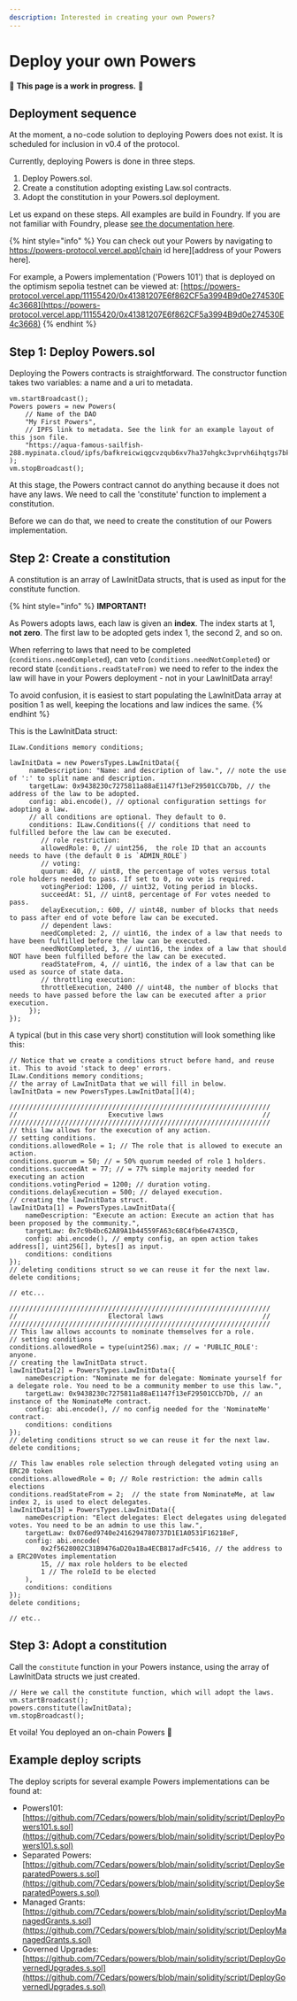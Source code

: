 ```yaml
---
description: Interested in creating your own Powers?
---
```


# Deploy your own Powers

🚧 **This page is a work in progress.** 🚧

## Deployment sequence

At the moment, a no-code solution to deploying Powers does not exist. It is scheduled for inclusion in v0.4 of the protocol. &#x20;

Currently, deploying Powers is done in three steps.

1. Deploy Powers.sol.
2. Create a constitution adopting existing Law.sol contracts.
3. Adopt the constitution in your Powers.sol deployment.

Let us expand on these steps. All examples are build in Foundry. If you are not familiar with Foundry, please [see the documentation here](https://book.getfoundry.sh/).

{% hint style="info" %}
You can check out your Powers by navigating to https://powers-protocol.vercel.app\[chain id here]\[address of your Powers here].

For example, a Powers implementation ('Powers 101') that is deployed on the optimism sepolia testnet can be viewed at: [https://powers-protocol.vercel.app/11155420/0x41381207E6f862CF5a3994B9d0e274530E4c3668](https://powers-protocol.vercel.app/11155420/0x41381207E6f862CF5a3994B9d0e274530E4c3668)
{% endhint %}

## Step 1: Deploy Powers.sol

Deploying the Powers contracts is straightforward. The constructor function takes two variables: a name and a uri to metadata.

```solidity
vm.startBroadcast();
Powers powers = new Powers(
    // Name of the DAO
    "My First Powers", 
    // IPFS link to metadata. See the link for an example layout of this json file. 
    "https://aqua-famous-sailfish-288.mypinata.cloud/ipfs/bafkreicwiqgcvzqub6xv7ha37ohgkc3vprvh6ihqtgs7bk235apaadnqha" 
);
vm.stopBroadcast();
```

At this stage, the Powers contract cannot do anything because it does not have any laws. We need to call the 'constitute' function to implement a constitution.

Before we can do that, we need to create the constitution of our Powers implementation.

## Step 2: Create a constitution

A constitution is an array of LawInitData structs, that is used as input for the constitute function.

{% hint style="info" %}
**IMPORTANT!**

As Powers adopts laws, each law is given an **index**. The index starts at 1, **not zero**. The first law to be adopted gets index 1, the second 2, and so on.

When referring to laws that need to be completed (`conditions.needCompleted`), can veto (`conditions.needNotCompleted`) or record state (`conditions.readStateFrom)` we need to refer to the index the law will have in your Powers deployment - not in your LawInitData array!

To avoid confusion, it is easiest to start populating the LawInitData array at position 1 as well, keeping the locations and law indices the same.
{% endhint %}

This is the LawInitData struct:

```solidity
ILaw.Conditions memory conditions;

lawInitData = new PowersTypes.LawInitData({
     nameDescription: "Name: and description of law.", // note the use of ':' to split name and description.
     targetLaw: 0x9438230c7275811a88aE1147f13eF29501CCb7Db, // the address of the law to be adopted. 
     config: abi.encode(), // optional configuration settings for adopting a law.
     // all conditions are optional. They default to 0.
     conditions: ILaw.Conditions({ // conditions that need to fulfilled before the law can be executed. 
        // role restriction: 
        allowedRole: 0, // uint256,  the role ID that an accounts needs to have (the default 0 is `ADMIN_ROLE`) 
        // voting: 
        quorum: 40, // uint8, the percentage of votes versus total role holders needed to pass. If set to 0, no vote is required.  
        votingPeriod: 1200, // uint32, Voting period in blocks. 
        succeedAt: 51, // uint8, percentage of For votes needed to pass.
        delayExecution,: 600, // uint48, number of blocks that needs to pass after end of vote before law can be executed. 
        // dependent laws:  
        needCompleted: 2, // uint16, the index of a law that needs to have been fulfilled before the law can be executed.  
        needNotCompleted, 3, // uint16, the index of a law that should NOT have been fulfilled before the law can be executed.
        readStateFrom, 4, // uint16, the index of a law that can be used as source of state data.
        // throttling execution:  
        throttleExecution, 2400 // uint48, the number of blocks that needs to have passed before the law can be executed after a prior execution. 
     });
});
```

A typical (but in this case very short) constitution will look something like this:

```solidity
// Notice that we create a conditions struct before hand, and reuse it. This to avoid 'stack to deep' errors.  
ILaw.Conditions memory conditions;
// the array of LawInitData that we will fill in below. 
lawInitData = new PowersTypes.LawInitData[](4);

//////////////////////////////////////////////////////////////////
//                       Executive laws                         // 
//////////////////////////////////////////////////////////////////
// this law allows for the execution of any action. 
// setting conditions. 
conditions.allowedRole = 1; // The role that is allowed to execute an action. 
conditions.quorum = 50; // = 50% quorum needed of role 1 holders. 
conditions.succeedAt = 77; // = 77% simple majority needed for executing an action
conditions.votingPeriod = 1200; // duration voting.
conditions.delayExecution = 500; // delayed execution.
// creating the lawInitData struct.  
lawInitData[1] = PowersTypes.LawInitData({
    nameDescription: "Execute an action: Execute an action that has been proposed by the community.",
    targetLaw: 0x7c9b4bc62A89A1b44559FA63c68C4fb6e47435CD,
    config: abi.encode(), // empty config, an open action takes address[], uint256[], bytes[] as input.             
    conditions: conditions
});
// deleting conditions struct so we can reuse it for the next law. 
delete conditions;

// etc... 

//////////////////////////////////////////////////////////////////
//                       Electoral laws                         // 
//////////////////////////////////////////////////////////////////
// This law allows accounts to nominate themselves for a role. 
// setting conditions
conditions.allowedRole = type(uint256).max; // = 'PUBLIC_ROLE': anyone.  
// creating the lawInitData struct.  
lawInitData[2] = PowersTypes.LawInitData({
    nameDescription: "Nominate me for delegate: Nominate yourself for a delegate role. You need to be a community member to use this law.",
    targetLaw: 0x9438230c7275811a88aE1147f13eF29501CCb7Db, // an instance of the NominateMe contract. 
    config: abi.encode(), // no config needed for the 'NominateMe' contract. 
    conditions: conditions
});
// deleting conditions struct so we can reuse it for the next law.   
delete conditions; 

// This law enables role selection through delegated voting using an ERC20 token
conditions.allowedRole = 0; // Role restriction: the admin calls elections
conditions.readStateFrom = 2;  // the state from NominateMe, at law index 2, is used to elect delegates. 
lawInitData[3] = PowersTypes.LawInitData({
    nameDescription: "Elect delegates: Elect delegates using delegated votes. You need to be an admin to use this law.",
    targetLaw: 0x076ed9740e2416294780737D1E1A0531F16218eF,
    config: abi.encode(
        0x2f5628002C31B9476aD20a1Ba4ECB817adFc5416, // the address to a ERC20Votes implementation
        15, // max role holders to be elected
        1 // The roleId to be elected
    ),
    conditions: conditions
});
delete conditions;

// etc..

```

## Step 3: Adopt a constitution

Call the `constitute` function in your Powers instance, using the array of LawInitData structs we just created.

```solidity
// Here we call the constitute function, which will adopt the laws. 
vm.startBroadcast();
powers.constitute(lawInitData);
vm.stopBroadcast(); 
```

Et voila! You deployed an on-chain Powers :clap:

## Example deploy scripts

The deploy scripts for several example Powers implementations can be found at:&#x20;

* Powers101: [https://github.com/7Cedars/powers/blob/main/solidity/script/DeployPowers101.s.sol](https://github.com/7Cedars/powers/blob/main/solidity/script/DeployPowers101.s.sol)
* Separated Powers: [https://github.com/7Cedars/powers/blob/main/solidity/script/DeploySeparatedPowers.s.sol](https://github.com/7Cedars/powers/blob/main/solidity/script/DeploySeparatedPowers.s.sol)
* Managed Grants: [https://github.com/7Cedars/powers/blob/main/solidity/script/DeployManagedGrants.s.sol](https://github.com/7Cedars/powers/blob/main/solidity/script/DeployManagedGrants.s.sol)
* Governed Upgrades: [https://github.com/7Cedars/powers/blob/main/solidity/script/DeployGovernedUpgrades.s.sol](https://github.com/7Cedars/powers/blob/main/solidity/script/DeployGovernedUpgrades.s.sol)
